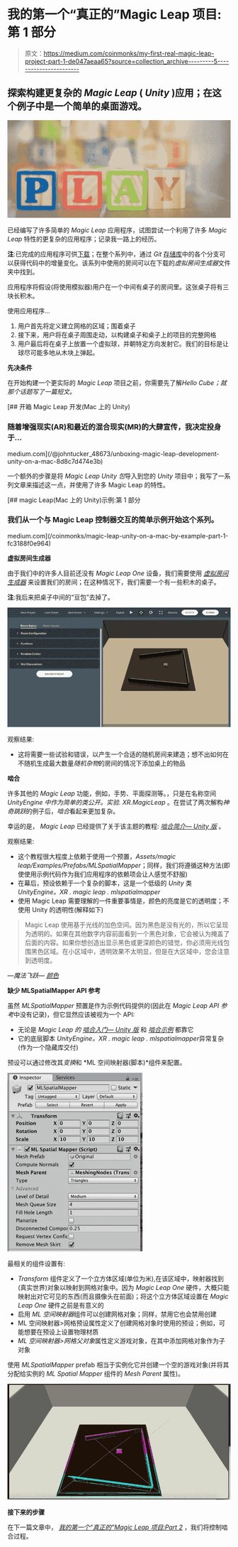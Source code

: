# 我的第一个“真正的”Magic Leap 项目:第 1 部分

> 原文：<https://medium.com/coinmonks/my-first-real-magic-leap-project-part-1-de047aeaa65?source=collection_archive---------5----------------------->

## 探索构建更复杂的 *Magic Leap* ( *Unity* )应用；在这个例子中是一个简单的桌面游戏。

![](img/c61c4b1101ee660c62d25d5794efdd76.png)

已经编写了许多简单的 *Magic Leap* 应用程序，试图尝试一个利用了许多 *Magic Leap* 特性的更复杂的应用程序；记录我一路上的经历。

**注**:已完成的应用程序可供[下载](https://github.com/larkintuckerllc/bounce/releases/download/0.1.0/Bounce.zip)；在整个系列中，通过 *Git* [存储库](https://github.com/larkintuckerllc/bounce)中的各个分支可以获得代码中的增量变化。该系列中使用的房间可以在下载的*虚拟房间生成器*文件夹中找到。

应用程序将假设(将使用模拟器)用户在一个中间有桌子的房间里。这张桌子将有三块长积木。

使用应用程序…

1.  用户首先将定义建立网格的区域；围着桌子
2.  接下来，用户将在桌子周围走动，以构建桌子和桌子上的项目的完整网格
3.  用户最后将在桌子上放置一个虚拟球，并朝特定方向发射它。我们的目标是让球尽可能多地从木块上弹起。

**先决条件**

在开始构建一个更实际的 *Magic Leap* 项目之前，你需要先了解*Hello Cube；就那个话题写了一篇短文。*

[](/@johntucker_48673/unboxing-magic-leap-development-unity-on-a-mac-8d8c7d474e3b) [## 开箱 Magic Leap 开发(Mac 上的 Unity)

### 随着增强现实(AR)和最近的混合现实(MR)的大肆宣传，我决定投身于…

medium.com](/@johntucker_48673/unboxing-magic-leap-development-unity-on-a-mac-8d8c7d474e3b) 

一个额外的步骤是将 *Magic Leap Unity 包*导入到您的 *Unity* 项目中；我写了一系列文章来描述这一点，并使用了许多 Magic Leap 的特性。

[](/coinmonks/magic-leap-unity-on-a-mac-by-example-part-1-fc3188f0e964) [## magic Leap(Mac 上的 Unity)示例:第 1 部分

### 我们从一个与 Magic Leap 控制器交互的简单示例开始这个系列。

medium.com](/coinmonks/magic-leap-unity-on-a-mac-by-example-part-1-fc3188f0e964) 

**虚拟房间生成器**

由于我们中的许多人目前还没有 *Magic Leap One* 设备，我们需要使用 [*虚拟房间生成器*](https://creator.magicleap.com/learn/guides/tools-virtual-room-generator) 来设置我们的房间；在这种情况下，我们需要一个有一些积木的桌子。

**注**:我后来把桌子中间的“豆包”去掉了。

![](img/1c12d0aa2aef78f20017391effb59eab.png)

观察结果:

*   这将需要一些试验和错误，以产生一个合适的随机房间来建造；想不出如何在不随机生成最大数量*随机杂物*的房间的情况下添加桌上的物品

**啮合**

许多其他的 *Magic Leap* 功能，例如，手势、平面探测等。，只是在名称空间 *UnityEngine 中作为简单的类公开。实验. XR.MagicLeap* 。在尝试了两次解构*神奇跳跃*的例子后，*啮合*看起来更加复杂。

幸运的是， *Magic Leap* 已经提供了关于该主题的教程: [*啮合简介— Unity 版*](https://creator.magicleap.com/learn/tutorials/introduction-to-meshing-unity-r-edition) 。

观察结果:

*   这个教程很大程度上依赖于使用一个预置，*Assets/magic leap/Examples/Prefabs/MLSpatialMapper*；同样，我们将遵循这种方法(即使使用示例代码作为我们应用程序的依赖项会让人感觉不舒服)
*   在幕后，预设依赖于一个复杂的脚本，这是一个低级的 *Unity* 类 *UnityEngine。XR . magic leap . mlspatialmapper*
*   使用 Magic Leap 需要理解的一件重要事情是，颜色的亮度是它的透明度；不使用 Unity 的透明性(解释如下)

> Magic Leap 使用基于光线的加色空间。因为黑色是没有光的，所以它呈现为透明的。如果在其他数字内容前面看到一个黑色对象，它会被认为掩盖了后面的内容。如果你想创造出显示黑色或更深颜色的错觉，你必须用光线包围黑色区域。在小区域中，透明效果不太明显，但是在大区域中，您会注意到透明度。

*—魔法飞跃—* [*颜色*](https://creator.magicleap.com/learn/guides/design-color)

**缺少 MLSpatialMapper API 参考**

虽然 *MLSpatialMapper* 预置是作为示例代码提供的(因此在 *Magic Leap API 参考*中没有记录)，但它显然应该被视为一个 API:

*   无论是 *Magic Leap 的* [*啮合入门— Unity 版*](https://creator.magicleap.com/learn/tutorials/introduction-to-meshing-unity-r-edition) 和 [*啮合示例*](https://creator.magicleap.com/learn/guides/sdk-example-meshing) 都靠它
*   它的底层脚本 *UnityEngine。XR . magic leap . mlspatialmapper*异常复杂(作为一个隐藏库交付)

预设可以通过修改其*变换*和 *ML 空间映射器(脚本)*组件来配置。

![](img/d51752c4c514500a296c4224f6d5787a.png)

最相关的组件设置有:

*   *Transform* 组件定义了一个立方体区域(单位为米),在该区域中，映射器找到(真实世界)对象以映射到网格对象中。因为 *Magic Leap One* 硬件，大概只能映射出对它可见的东西(而且摄像头在前面)；将这个立方体区域设置在 *Magic Leap One* 硬件之前是有意义的
*   启用 *ML 空间映射器*组件可以创建网格对象；同样，禁用它也会禁用创建
*   ML 空间映射器>网格预设属性定义了创建网格对象时使用的预设；例如，可能想要在预设上设置物理材质
*   *ML 空间映射器>网格父对象*属性定义游戏对象，在其中添加网格对象作为子对象

使用 *MLSpatialMapper* prefab 相当于实例化它并创建一个空的游戏对象(并将其分配给实例的 *ML Spatial Mapper* 组件的 *Mesh Parent* 属性)。

![](img/62ebe60c360ef2eb35d59bde96dbceeb.png)

**接下来的步骤**

在下一篇文章中， [*我的第一个“真正的”Magic Leap 项目:Part 2*](/@johntucker_48673/my-first-real-magic-leap-project-part-2-571d1017cda2) ，我们将控制啮合过程。